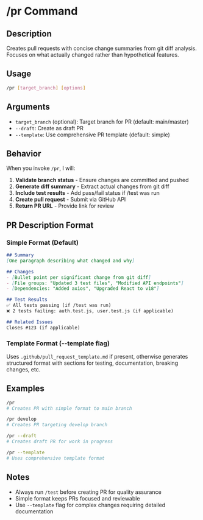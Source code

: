 # /pr Command

## Description

Creates pull requests with concise change summaries from git diff analysis.
Focuses on what actually changed rather than hypothetical features.

## Usage

```bash
/pr [target_branch] [options]
```

## Arguments

- `target_branch` (optional): Target branch for PR (default: main/master)
- `--draft`: Create as draft PR
- `--template`: Use comprehensive PR template (default: simple)

## Behavior

When you invoke `/pr`, I will:

1. **Validate branch status** - Ensure changes are committed and pushed
2. **Generate diff summary** - Extract actual changes from git diff
3. **Include test results** - Add pass/fail status if /test was run
4. **Create pull request** - Submit via GitHub API
5. **Return PR URL** - Provide link for review

## PR Description Format

### Simple Format (Default)

```markdown
## Summary
[One paragraph describing what changed and why]

## Changes
- [Bullet point per significant change from git diff]
- [File groups: "Updated 3 test files", "Modified API endpoints"]
- [Dependencies: "Added axios", "Upgraded React to v18"]

## Test Results
✅ All tests passing (if /test was run)
❌ 2 tests failing: auth.test.js, user.test.js (if applicable)

## Related Issues
Closes #123 (if applicable)
```

### Template Format (--template flag)

Uses `.github/pull_request_template.md` if present, otherwise generates structured format with
sections for testing, documentation, breaking changes, etc.

## Examples

```bash
/pr
# Creates PR with simple format to main branch

/pr develop
# Creates PR targeting develop branch

/pr --draft
# Creates draft PR for work in progress

/pr --template
# Uses comprehensive template format
```

## Notes

- Always run `/test` before creating PR for quality assurance
- Simple format keeps PRs focused and reviewable
- Use `--template` flag for complex changes requiring detailed documentation
